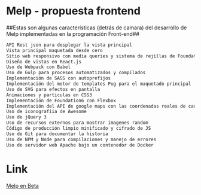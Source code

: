 
# Melp - propuesta frontend #
##Estas son algunas características (detrás de camara) del desarrollo de Melp implementadas en la programación Front-end##

```sh
API Rest json para desplegar la vista principal
Vista principal maquetada desde cero
Sitio web responsivo con media queries y sistema de rejillas de Foundation 6
Diseño de vistas en React.js
Uso de Webpack con Babel
Uso de Gulp para procesos automatizados y compilados
Implementación de SASS con autoprefijos
Implementación del motor de templates Pug para el maquetado principal
Uso de SVG para efectos en pantalla
Animaciones y particulas en CSS3
Implementación de Foundation6 con Flexbox
Implementación del API de google maps con las coordenadas reales de cada ficha
Uso de iconografíia de Awesome
Uso de jQuery 3
Uso de recursos externos para mostrar imagenes random
Código de producción limpio minificado y cifrado de JS
Uso de Git para documentar la historia
Uso de NPM y Node para compilaciones y manejo de errores
Uso de servidor web Apache bajo un contenedor de Docker
```

# Link #
[Melp en Beta](http://irack.mx/websites/melp)